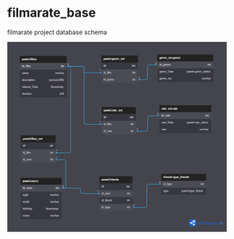 # filmarate_base
filmarate project database schema

<picture>
  <source media="(prefers-color-scheme: dark)" srcset="https://github.com/Pawel070/filmarate_base/blob/26338744065d38f187ae6c1ff92725aeaa349933/Filmarate_dark.png">
  <source media="(prefers-color-scheme: light)" srcset="https://github.com/Pawel070/filmarate_base/blob/eb937f2ce7e967a10b9c7db34a2471fed5c6edfb/Filmarate.png">
  <img alt="Filmarate project database schema" src="https://github.com/Pawel070/filmarate_base/blob/eb937f2ce7e967a10b9c7db34a2471fed5c6edfb/Filmarate.png">
</picture>
